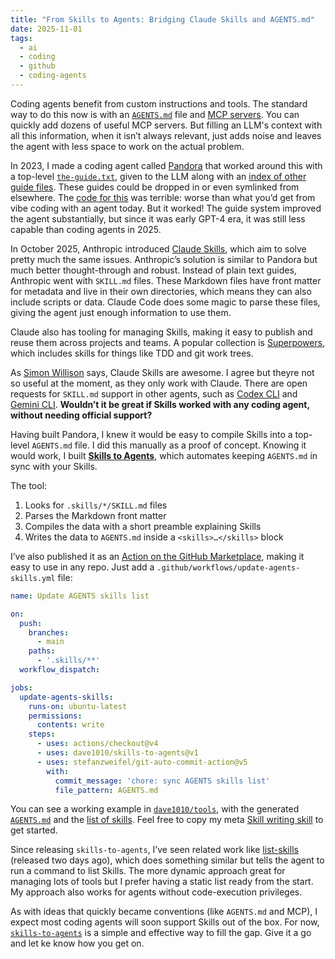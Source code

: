 ```yaml
---
title: "From Skills to Agents: Bridging Claude Skills and AGENTS.md"
date: 2025-11-01
tags:
  - ai
  - coding
  - github
  - coding-agents
---
```


Coding agents benefit from custom instructions and tools. The standard way to do this now is with an [`AGENTS.md`](https://agents.md/) file and [MCP servers](https://modelcontextprotocol.io/docs/getting-started/intro). You can quickly add dozens of useful MCP servers. But filling an LLM's context with all this information, when it isn’t always relevant, just adds noise and leaves the agent with less space to work on the actual problem.

In 2023, I made a coding agent called [Pandora](https://dave.engineer/work/pandora/) that worked around this with a top-level [`the-guide.txt`](https://github.com/dave1010/pandora/blob/main/the-guide.txt), given to the LLM along with an [index of other guide files](https://github.com/dave1010/pandora/tree/main/guides). These guides could be dropped in or even symlinked from elsewhere. The [code for this](https://github.com/dave1010/pandora/blob/main/api/getGuide.php) was terrible: worse than what you’d get from vibe coding with an agent today. But it worked! The guide system improved the agent substantially, but since it was early GPT-4 era, it was still less capable than coding agents in 2025.

In October 2025, Anthropic introduced [Claude Skills](https://docs.claude.com/en/docs/agents-and-tools/agent-skills/overview), which aim to solve pretty much the same issues. Anthropic’s solution is similar to Pandora but much better thought-through and robust. Instead of plain text guides, Anthropic went with `SKILL.md` files. These Markdown files have front matter for metadata and live in their own directories, which means they can also include scripts or data. Claude Code does some magic to parse these files, giving the agent just enough information to use them.

Claude also has tooling for managing Skills, making it easy to publish and reuse them across projects and teams. A popular collection is [Superpowers](https://github.com/obra/superpowers/tree/main), which includes skills for things like TDD and git work trees.

As [Simon Willison](https://simonwillison.net/2025/Oct/16/claude-skills/) says, Claude Skills are awesome. I agree but theyre not so useful at the moment, as they only work with Claude. There are open requests for `SKILL.md` support in other agents, such as [Codex CLI](https://github.com/openai/codex/issues/5291) and [Gemini CLI](https://github.com/google-gemini/gemini-cli/issues/11506). **Wouldn’t it be great if Skills worked with any coding agent, without needing official support?**

Having built Pandora, I knew it would be easy to compile Skills into a top-level `AGENTS.md` file. I did this manually as a proof of concept. Knowing it would work, I built **[Skills to Agents](https://github.com/dave1010/skills-to-agents)**, which automates keeping `AGENTS.md` in sync with your Skills.

The tool:

1. Looks for `.skills/*/SKILL.md` files
2. Parses the Markdown front matter
3. Compiles the data with a short preamble explaining Skills
4. Writes the data to `AGENTS.md` inside a `<skills>…</skills>` block

I’ve also published it as an [Action on the GitHub Marketplace](https://github.com/marketplace/actions/build-agents-md-from-skills), making it easy to use in any repo. Just add a `.github/workflows/update-agents-skills.yml` file:

```yaml
name: Update AGENTS skills list

on:
  push:
    branches:
      - main
    paths:
      - '.skills/**'
  workflow_dispatch:

jobs:
  update-agents-skills:
    runs-on: ubuntu-latest
    permissions:
      contents: write
    steps:
      - uses: actions/checkout@v4
      - uses: dave1010/skills-to-agents@v1
      - uses: stefanzweifel/git-auto-commit-action@v5
        with:
          commit_message: 'chore: sync AGENTS skills list'
          file_pattern: AGENTS.md
```

You can see a working example in [`dave1010/tools`](https://github.com/dave1010/tools), with the generated [`AGENTS.md`](https://github.com/dave1010/tools/blob/main/AGENTS.md#skills) and the [list of skills](https://github.com/dave1010/tools/tree/main/.skills). Feel free to copy my meta [Skill writing skill](https://github.com/dave1010/tools/blob/main/.skills/writing-skills/SKILL.md) to get started.

Since releasing `skills-to-agents`, I’ve seen related work like [list-skills](https://www.robert-glaser.de/claude-skills-in-codex-cli/) (released two days ago), which does something similar but tells the agent to run a command to list Skills. The more dynamic approach great for managing lots of tools but I prefer having a static list ready from the start. My approach also works for agents without code-execution privileges.

As with ideas that quickly became conventions (like `AGENTS.md` and MCP), I expect most coding agents will soon support Skills out of the box. For now, [`skills-to-agents`](https://github.com/dave1010/skills-to-agents) is a simple and effective way to fill the gap. Give it a go and let ke know how you get on.
